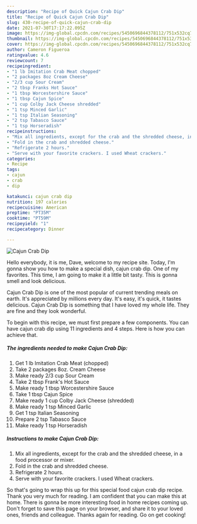 ```yaml
---
description: "Recipe of Quick Cajun Crab Dip"
title: "Recipe of Quick Cajun Crab Dip"
slug: 430-recipe-of-quick-cajun-crab-dip
date: 2021-07-30T17:17:22.095Z
image: https://img-global.cpcdn.com/recipes/5450696844378112/751x532cq70/cajun-crab-dip-recipe-main-photo.jpg
thumbnail: https://img-global.cpcdn.com/recipes/5450696844378112/751x532cq70/cajun-crab-dip-recipe-main-photo.jpg
cover: https://img-global.cpcdn.com/recipes/5450696844378112/751x532cq70/cajun-crab-dip-recipe-main-photo.jpg
author: Cameron Figueroa
ratingvalue: 4.6
reviewcount: 7
recipeingredient:
- "1 lb Imitation Crab Meat chopped"
- "2 packages 8oz Cream Cheese"
- "2/3 cup Sour Cream"
- "2 tbsp Franks Hot Sauce"
- "1 tbsp Worcestershire Sauce"
- "1 tbsp Cajun Spice"
- "1 cup Colby Jack Cheese shredded"
- "1 tsp Minced Garlic"
- "1 tsp Italian Seasoning"
- "2 tsp Tabasco Sauce"
- "1 tsp Horseradish"
recipeinstructions:
- "Mix all ingredients, except for the crab and the shredded cheese, in a food processor or mixer."
- "Fold in the crab and shredded cheese."
- "Refrigerate 2 hours."
- "Serve with your favorite crackers. I used Wheat crackers."
categories:
- Recipe
tags:
- cajun
- crab
- dip

katakunci: cajun crab dip 
nutrition: 197 calories
recipecuisine: American
preptime: "PT35M"
cooktime: "PT59M"
recipeyield: "1"
recipecategory: Dinner

---
```



![Cajun Crab Dip](https://img-global.cpcdn.com/recipes/5450696844378112/751x532cq70/cajun-crab-dip-recipe-main-photo.jpg)

Hello everybody, it is me, Dave, welcome to my recipe site. Today, I'm gonna show you how to make a special dish, cajun crab dip. One of my favorites. This time, I am going to make it a little bit tasty. This is gonna smell and look delicious.

Cajun Crab Dip is one of the most popular of current trending meals on earth. It's appreciated by millions every day. It's easy, it's quick, it tastes delicious. Cajun Crab Dip is something that I have loved my whole life. They are fine and they look wonderful.




To begin with this recipe, we must first prepare a few components. You can have cajun crab dip using 11 ingredients and 4 steps. Here is how you can achieve that.

<!--inarticleads1-->

##### The ingredients needed to make Cajun Crab Dip:

1. Get 1 lb Imitation Crab Meat (chopped)
1. Take 2 packages 8oz. Cream Cheese
1. Make ready 2/3 cup Sour Cream
1. Take 2 tbsp Frank&#39;s Hot Sauce
1. Make ready 1 tbsp Worcestershire Sauce
1. Take 1 tbsp Cajun Spice
1. Make ready 1 cup Colby Jack Cheese (shredded)
1. Make ready 1 tsp Minced Garlic
1. Get 1 tsp Italian Seasoning
1. Prepare 2 tsp Tabasco Sauce
1. Make ready 1 tsp Horseradish




<!--inarticleads2-->

##### Instructions to make Cajun Crab Dip:

1. Mix all ingredients, except for the crab and the shredded cheese, in a food processor or mixer.
1. Fold in the crab and shredded cheese.
1. Refrigerate 2 hours.
1. Serve with your favorite crackers. I used Wheat crackers.




So that's going to wrap this up for this special food cajun crab dip recipe. Thank you very much for reading. I am confident that you can make this at home. There is gonna be more interesting food in home recipes coming up. Don't forget to save this page on your browser, and share it to your loved ones, friends and colleague. Thanks again for reading. Go on get cooking!

